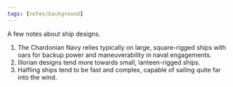 ```yaml
---
tags: [notes/background]
---
```



A few notes about ship designs.

1. The Chardonian Navy relies typically on large, square-rigged ships with oars for backup power and maneuverability in naval engagements.
2. Illorian designs tend more towards small, lanteen-rigged ships. 
3. Halfling ships tend to be fast and complex, capable of sailing quite far into the wind. 
